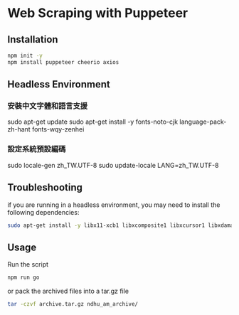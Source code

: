 # Web Scraping with Puppeteer

## Installation

```bash
npm init -y
npm install puppeteer cheerio axios
```

## Headless Environment

### 安裝中文字體和語言支援
sudo apt-get update
sudo apt-get install -y fonts-noto-cjk language-pack-zh-hant fonts-wqy-zenhei
### 設定系統預設編碼
sudo locale-gen zh_TW.UTF-8
sudo update-locale LANG=zh_TW.UTF-8

## Troubleshooting
if you are running in a headless environment, you may need to install the following dependencies:

```bash
sudo apt-get install -y libx11-xcb1 libxcomposite1 libxcursor1 libxdamage1 libxi6 libxtst6 libnss3 libcups2 libxss1 libxrandr2 libasound2 libatk1.0-0 libatk-bridge2.0-0 libgtk-3-0
```

## Usage

Run the script
```bash
npm run go
```

or pack the archived files into a tar.gz file
```bash
tar -czvf archive.tar.gz ndhu_am_archive/
